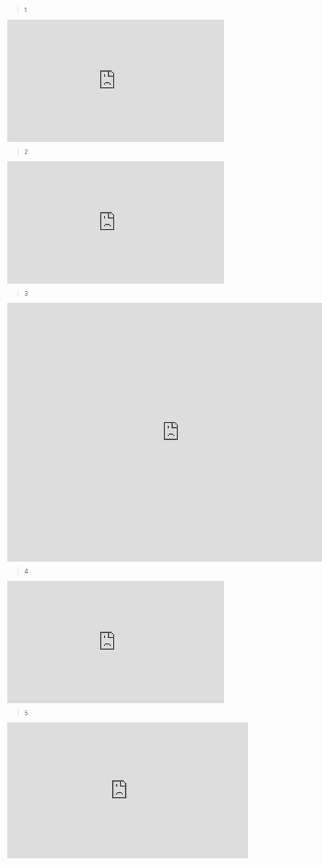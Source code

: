 > 1

<div style="width:100%;height:0px;position:relative;padding-bottom:56.327%;"><iframe src="https://streamja.com/embed/q54VX" frameborder="0" width="100%" height="100%" allowfullscreen style="width:100%;height:100%;position:absolute;"></iframe></div>


> 2

<div style="width:100%;height:0px;position:relative;padding-bottom:56.327%;"><iframe src="https://streamja.com/embed/0jVPW" frameborder="0" width="100%" height="100%" allowfullscreen style="width:100%;height:100%;position:absolute;"></iframe></div>



> 3

<iframe 
src="https://shm-znho.oss-cn-beijing.aliyuncs.com/heying/3.mp4" 
scrolling="no" 
border="0" 
frameborder="no" 
framespacing="0" 
allowfullscreen="true" 
height=600 
width=800> 
</iframe>


> 4

<div style="width:100%;height:0px;position:relative;padding-bottom:56.327%;"><iframe src="https://streamja.com/embed/n34oe" frameborder="0" width="100%" height="100%" allowfullscreen style="width:100%;height:100%;position:absolute;"></iframe></div>

> 5

<iframe width="560" height="315" src="https://www.youtube.com/embed/MWn9tnIT81o?controls=0" title="YouTube video player" frameborder="0" allow="accelerometer; autoplay; clipboard-write; encrypted-media; gyroscope; picture-in-picture" allowfullscreen></iframe>